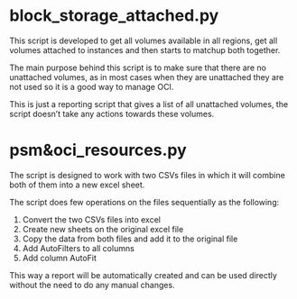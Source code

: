 # block_storage_attached.py
This script is developed to get all volumes available in all regions, get all volumes attached to instances and then starts to matchup both together. 

The main purpose behind this script is to make sure that there are no unattached volumes, as in most cases when they are unattached they are not used so it is a good way to manage OCI.

This is just a reporting script that gives a list of all unattached volumes, the script doesn’t take any actions towards these volumes. 

# psm&oci_resources.py
The script is designed to work with two CSVs files in which it will combine both of them into a new excel sheet. 

The script does few operations on the files sequentially as the following:
1.	Convert the two CSVs files into excel 
2.	Create new sheets on the original excel file 
3.	Copy the data from both files and add it to the original file
4.	Add AutoFilters to all columns 
5.	Add column AutoFit

This way a report will be automatically created and can be used directly without the need to do any manual changes. 

